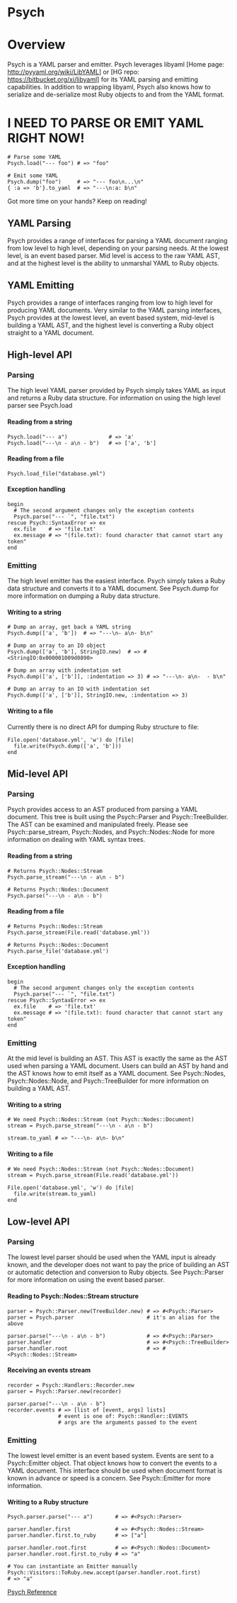 # Psych

# Overview

Psych is a YAML parser and emitter. Psych leverages libyaml [Home page:
http://pyyaml.org/wiki/LibYAML] or [HG repo: https://bitbucket.org/xi/libyaml]
for its YAML parsing and emitting capabilities. In addition to wrapping
libyaml, Psych also knows how to serialize and de-serialize most Ruby objects
to and from the YAML format.

# I NEED TO PARSE OR EMIT YAML RIGHT NOW!

    # Parse some YAML
    Psych.load("--- foo") # => "foo"

    # Emit some YAML
    Psych.dump("foo")     # => "--- foo\n...\n"
    { :a => 'b'}.to_yaml  # => "---\n:a: b\n"

Got more time on your hands?  Keep on reading!

## YAML Parsing

Psych provides a range of interfaces for parsing a YAML document ranging from
low level to high level, depending on your parsing needs.  At the lowest
level, is an event based parser.  Mid level is access to the raw YAML AST, and
at the highest level is the ability to unmarshal YAML to Ruby objects.

## YAML Emitting

Psych provides a range of interfaces ranging from low to high level for
producing YAML documents.  Very similar to the YAML parsing interfaces, Psych
provides at the lowest level, an event based system, mid-level is building a
YAML AST, and the highest level is converting a Ruby object straight to a YAML
document.

## High-level API

### Parsing

The high level YAML parser provided by Psych simply takes YAML as input and
returns a Ruby data structure.  For information on using the high level parser
see Psych.load

#### Reading from a string

    Psych.load("--- a")             # => 'a'
    Psych.load("---\n - a\n - b")   # => ['a', 'b']

#### Reading from a file

    Psych.load_file("database.yml")

#### Exception handling

    begin
      # The second argument changes only the exception contents
      Psych.parse("--- `", "file.txt")
    rescue Psych::SyntaxError => ex
      ex.file    # => 'file.txt'
      ex.message # => "(file.txt): found character that cannot start any token"
    end

### Emitting

The high level emitter has the easiest interface.  Psych simply takes a Ruby
data structure and converts it to a YAML document.  See Psych.dump for more
information on dumping a Ruby data structure.

#### Writing to a string

    # Dump an array, get back a YAML string
    Psych.dump(['a', 'b'])  # => "---\n- a\n- b\n"

    # Dump an array to an IO object
    Psych.dump(['a', 'b'], StringIO.new)  # => #<StringIO:0x000001009d0890>

    # Dump an array with indentation set
    Psych.dump(['a', ['b']], :indentation => 3) # => "---\n- a\n-  - b\n"

    # Dump an array to an IO with indentation set
    Psych.dump(['a', ['b']], StringIO.new, :indentation => 3)

#### Writing to a file

Currently there is no direct API for dumping Ruby structure to file:

    File.open('database.yml', 'w') do |file|
      file.write(Psych.dump(['a', 'b']))
    end

## Mid-level API

### Parsing

Psych provides access to an AST produced from parsing a YAML document.  This
tree is built using the Psych::Parser and Psych::TreeBuilder.  The AST can be
examined and manipulated freely.  Please see Psych::parse_stream,
Psych::Nodes, and Psych::Nodes::Node for more information on dealing with YAML
syntax trees.

#### Reading from a string

    # Returns Psych::Nodes::Stream
    Psych.parse_stream("---\n - a\n - b")

    # Returns Psych::Nodes::Document
    Psych.parse("---\n - a\n - b")

#### Reading from a file

    # Returns Psych::Nodes::Stream
    Psych.parse_stream(File.read('database.yml'))

    # Returns Psych::Nodes::Document
    Psych.parse_file('database.yml')

#### Exception handling

    begin
      # The second argument changes only the exception contents
      Psych.parse("--- `", "file.txt")
    rescue Psych::SyntaxError => ex
      ex.file    # => 'file.txt'
      ex.message # => "(file.txt): found character that cannot start any token"
    end

### Emitting

At the mid level is building an AST.  This AST is exactly the same as the AST
used when parsing a YAML document.  Users can build an AST by hand and the AST
knows how to emit itself as a YAML document.  See Psych::Nodes,
Psych::Nodes::Node, and Psych::TreeBuilder for more information on building a
YAML AST.

#### Writing to a string

    # We need Psych::Nodes::Stream (not Psych::Nodes::Document)
    stream = Psych.parse_stream("---\n - a\n - b")

    stream.to_yaml # => "---\n- a\n- b\n"

#### Writing to a file

    # We need Psych::Nodes::Stream (not Psych::Nodes::Document)
    stream = Psych.parse_stream(File.read('database.yml'))

    File.open('database.yml', 'w') do |file|
      file.write(stream.to_yaml)
    end

## Low-level API

### Parsing

The lowest level parser should be used when the YAML input is already known,
and the developer does not want to pay the price of building an AST or
automatic detection and conversion to Ruby objects.  See Psych::Parser for
more information on using the event based parser.

#### Reading to Psych::Nodes::Stream structure

    parser = Psych::Parser.new(TreeBuilder.new) # => #<Psych::Parser>
    parser = Psych.parser                       # it's an alias for the above

    parser.parse("---\n - a\n - b")             # => #<Psych::Parser>
    parser.handler                              # => #<Psych::TreeBuilder>
    parser.handler.root                         # => #<Psych::Nodes::Stream>

#### Receiving an events stream

    recorder = Psych::Handlers::Recorder.new
    parser = Psych::Parser.new(recorder)

    parser.parse("---\n - a\n - b")
    recorder.events # => [list of [event, args] lists]
                    # event is one of: Psych::Handler::EVENTS
                    # args are the arguments passed to the event

### Emitting

The lowest level emitter is an event based system.  Events are sent to a
Psych::Emitter object.  That object knows how to convert the events to a YAML
document.  This interface should be used when document format is known in
advance or speed is a concern.  See Psych::Emitter for more information.

#### Writing to a Ruby structure

    Psych.parser.parse("--- a")       # => #<Psych::Parser>

    parser.handler.first              # => #<Psych::Nodes::Stream>
    parser.handler.first.to_ruby      # => ["a"]

    parser.handler.root.first         # => #<Psych::Nodes::Document>
    parser.handler.root.first.to_ruby # => "a"

    # You can instantiate an Emitter manually
    Psych::Visitors::ToRuby.new.accept(parser.handler.root.first)
    # => "a"

[Psych Reference](https://ruby-doc.org/stdlib-2.5.0/libdoc/psych/rdoc/Psych.html)
